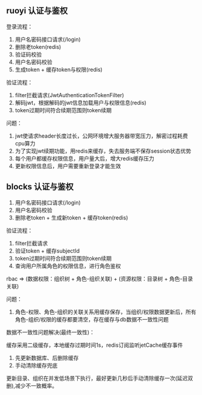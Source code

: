 ## ruoyi 认证与鉴权

登录流程：

1. 用户名密码接口请求(/login)
2. 删除老token(redis)
3. 验证码校验
4. 用户名密码校验
5. 生成token + 缓存token与权限(redis)

验证流程：

1. filter拦截请求(JwtAuthenticationTokenFilter)
2. 解码jwt，根据解码的jwt信息加载用户与权限信息(redis)
3. token过期时间符合续期范围则token续期

问题：

1. jwt使请求header长度过长，公网环境增大服务器带宽压力，解密过程耗费cpu算力
2. 为了实现jwt续期功能，用redis来缓存，失去服务端不保存session状态优势
3. 每个用户都缓存权限信息，用户量大后，增大redis缓存压力
4. 更新权限信息后，用户需要重新登录才能生效


## blocks 认证与鉴权

1. 用户名密码接口请求(/login)
2. 用户名密码校验
3. 删除老token + 生成新token + 缓存token(redis)

验证流程：

1. filter拦截请求
2. 验证token + 缓存subjectId
3. token过期时间符合续期范围则token续期
4. 查询用户所属角色的权限信息，进行角色鉴权


rbac => (数据权限：组织树 + 角色-组织关联) + (资源权限：目录树 + 角色-目录关联)

问题：

1. 角色-权限、角色-组织的关联关系用缓存保存，当组织/权限数据更新后，所有角色-组织/权限的缓存都要清空，存在缓存与db数据不一致性问题



数据不一致性问题解决(最终一致性)：

缓存采用二级缓存，本地缓存过期时间1s，redis订阅监听jetCache缓存事件

1. 先更新数据库、后删除缓存
2. 手动清除缓存兜底

更新目录、组织在并发低场景下执行，最好更新几秒后手动清除缓存一次(延迟双删),减少不一致概率。
